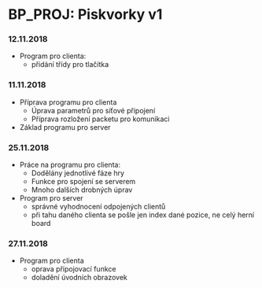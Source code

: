 ﻿# BP_PROJ: Piskvorky v1

### 12.11.2018
- Program pro clienta:
  - přidání třídy pro tlačítka 

### 11.11.2018
- Příprava programu pro clienta
  - Úprava parametrů pro síťové připojení
  - Příprava rozložení packetu pro komunikaci
- Základ programu pro server

### 25.11.2018
- Práce na programu pro clienta:
	- Dodělány jednotlivé fáze hry
	- Funkce pro spojení se serverem
	- Mnoho dalších drobných úprav 
- Program pro server
	- správné vyhodnocení odpojených clientů
	- při tahu daného clienta se pošle jen index dané pozice, ne celý herní board
	
### 27.11.2018
- Program pro clienta
	- oprava připojovací funkce
	- doladění úvodních obrazovek


